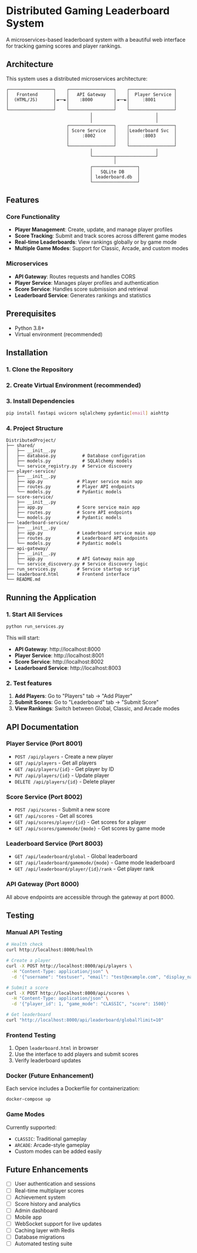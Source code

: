 #  Distributed Gaming Leaderboard System

A microservices-based leaderboard system with a beautiful web interface for tracking gaming scores and player rankings.

##  Architecture

This system uses a distributed microservices architecture:

```
┌─────────────────┐    ┌─────────────────┐    ┌─────────────────┐
│   Frontend      │    │   API Gateway   │    │  Player Service │
│  (HTML/JS)      │◄──►│    :8000        │◄──►│     :8001       │
│                 │    │                 │    │                 │
└─────────────────┘    └─────────────────┘    └─────────────────┘
                                │                        │
                                │                        │
                       ┌─────────────────┐    ┌─────────────────┐
                       │ Score Service   │    │Leaderboard Svc  │
                       │     :8002       │    │     :8003       │
                       │                 │    │                 │
                       └─────────────────┘    └─────────────────┘
                                │                        │
                                └────────┬───────────────┘
                                         │
                                ┌─────────────────┐
                                │   SQLite DB     │
                                │ leaderboard.db  │
                                └─────────────────┘
```

##  Features

###  Core Functionality
- **Player Management**: Create, update, and manage player profiles
- **Score Tracking**: Submit and track scores across different game modes
- **Real-time Leaderboards**: View rankings globally or by game mode
- **Multiple Game Modes**: Support for Classic, Arcade, and custom modes

###  Microservices
- **API Gateway**: Routes requests and handles CORS
- **Player Service**: Manages player profiles and authentication
- **Score Service**: Handles score submission and retrieval
- **Leaderboard Service**: Generates rankings and statistics

##  Prerequisites

- Python 3.8+
- Virtual environment (recommended)

##  Installation

### 1. Clone the Repository

### 2. Create Virtual Environment (recommended)

### 3. Install Dependencies
```bash
pip install fastapi uvicorn sqlalchemy pydantic[email] aiohttp
```

### 4. Project Structure
```
DistributedProject/
├── shared/
│   ├── __init__.py
│   ├── database.py          # Database configuration
│   ├── models.py            # SQLAlchemy models
│   └── service_registry.py  # Service discovery
├── player-service/
│   ├── __init__.py
│   ├── app.py             # Player service main app
│   ├── routes.py          # Player API endpoints
│   └── models.py          # Pydantic models
├── score-service/
│   ├── __init__.py
│   ├── app.py             # Score service main app
│   ├── routes.py          # Score API endpoints
│   └── models.py          # Pydantic models
├── leaderboard-service/
│   ├── __init__.py
│   ├── app.py             # Leaderboard service main app
│   ├── routes.py          # Leaderboard API endpoints
│   └── models.py          # Pydantic models
├── api-gateway/
│   ├── __init__.py
│   ├── app.py             # API Gateway main app
│   └── service_discovery.py # Service discovery logic
├── run_services.py        # Service startup script
├── leaderboard.html       # Frontend interface
└── README.md
```

##  Running the Application

### 1. Start All Services
```bash
python run_services.py
```

This will start:
- **API Gateway**: http://localhost:8000
- **Player Service**: http://localhost:8001
- **Score Service**: http://localhost:8002
- **Leaderboard Service**: http://localhost:8003


### 2. Test features
1. **Add Players**: Go to "Players" tab → "Add Player"
2. **Submit Scores**: Go to "Leaderboard" tab → "Submit Score"
3. **View Rankings**: Switch between Global, Classic, and Arcade modes

##  API Documentation

### Player Service (Port 8001)
- `POST /api/players` - Create a new player
- `GET /api/players` - Get all players
- `GET /api/players/{id}` - Get player by ID
- `PUT /api/players/{id}` - Update player
- `DELETE /api/players/{id}` - Delete player

### Score Service (Port 8002)
- `POST /api/scores` - Submit a new score
- `GET /api/scores` - Get all scores
- `GET /api/scores/player/{id}` - Get scores for a player
- `GET /api/scores/gamemode/{mode}` - Get scores by game mode

### Leaderboard Service (Port 8003)
- `GET /api/leaderboard/global` - Global leaderboard
- `GET /api/leaderboard/gamemode/{mode}` - Game mode leaderboard
- `GET /api/leaderboard/player/{id}/rank` - Get player rank

### API Gateway (Port 8000)
All above endpoints are accessible through the gateway at port 8000.

## Testing

### Manual API Testing
```bash
# Health check
curl http://localhost:8000/health

# Create a player
curl -X POST http://localhost:8000/api/players \
  -H "Content-Type: application/json" \
  -d '{"username": "testuser", "email": "test@example.com", "display_name": "Test Player"}'

# Submit a score
curl -X POST http://localhost:8000/api/scores \
  -H "Content-Type: application/json" \
  -d '{"player_id": 1, "game_mode": "CLASSIC", "score": 1500}'

# Get leaderboard
curl "http://localhost:8000/api/leaderboard/global?limit=10"
```

### Frontend Testing
1. Open `leaderboard.html` in browser
2. Use the interface to add players and submit scores
3. Verify leaderboard updates


### Docker (Future Enhancement)
Each service includes a Dockerfile for containerization:
```bash
docker-compose up
```

### Game Modes
Currently supported:
- `CLASSIC`: Traditional gameplay
- `ARCADE`: Arcade-style gameplay
- Custom modes can be added easily

##  Future Enhancements

- [ ] User authentication and sessions
- [ ] Real-time multiplayer scores
- [ ] Achievement system
- [ ] Score history and analytics
- [ ] Admin dashboard
- [ ] Mobile app
- [ ] WebSocket support for live updates
- [ ] Caching layer with Redis
- [ ] Database migrations
- [ ] Automated testing suite